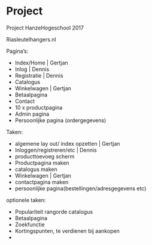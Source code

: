 # Project
Project HanzeHogeschool 2017

Riasleutelhangers.nl

Pagina’s:
-	Index/Home  |   Gertjan
-	Inlog  |   Dennis
-	Registratie    |    Dennis
-	Catalogus
-	Winkelwagen  |   Gertjan
-	Betaalpagina
-	Contact
-	10 x productpagina
-	Admin pagina
-	Persoonlijke pagina (ordergegevens)

Taken:
- algemene lay out/ index opzetten  |   Gertjan
- Inloggen/registreren/etc      |        Dennis
- producttoevoeg scherm
- Productpagina maken
- catalogus maken
- Winkelwagen  |   Gertjan
- contactpagina maken 
- persoonlijke pagina(bestellingen/adresgegevens etc)
 
optionele taken:
- Populariteit rangorde catalogus
- Betaalpagina 
- Zoekfunctie
- Kortingspunten, te verdienen bij aankopen
- 

